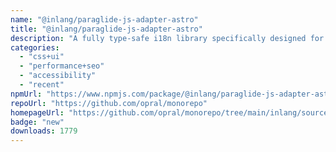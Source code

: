 ```yaml
---
name: "@inlang/paraglide-js-adapter-astro"
title: "@inlang/paraglide-js-adapter-astro"
description: "A fully type-safe i18n library specifically designed for partial hydration patterns like Astro's islands."
categories:
  - "css+ui"
  - "performance+seo"
  - "accessibility"
  - "recent"
npmUrl: "https://www.npmjs.com/package/@inlang/paraglide-js-adapter-astro"
repoUrl: "https://github.com/opral/monorepo"
homepageUrl: "https://github.com/opral/monorepo/tree/main/inlang/source-code/paraglide/paraglide-js-adapter-astro"
badge: "new"
downloads: 1779
---
```

